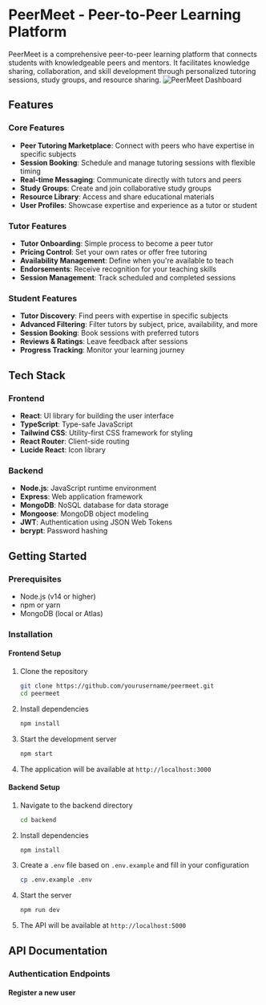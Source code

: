 # PeerMeet - Peer-to-Peer Learning Platform
PeerMeet is a comprehensive peer-to-peer learning platform that connects students with knowledgeable peers and mentors. It facilitates knowledge sharing, collaboration, and skill development through personalized tutoring sessions, study groups, and resource sharing.
![PeerMeet Dashboard](https://images.unsplash.com/photo-1515378791036-0648a3ef77b2?ixlib=rb-1.2.1&auto=format&fit=crop&w=1350&q=80)
## Features
### Core Features
- **Peer Tutoring Marketplace**: Connect with peers who have expertise in specific subjects
- **Session Booking**: Schedule and manage tutoring sessions with flexible timing
- **Real-time Messaging**: Communicate directly with tutors and peers
- **Study Groups**: Create and join collaborative study groups
- **Resource Library**: Access and share educational materials
- **User Profiles**: Showcase expertise and experience as a tutor or student
### Tutor Features
- **Tutor Onboarding**: Simple process to become a peer tutor
- **Pricing Control**: Set your own rates or offer free tutoring
- **Availability Management**: Define when you're available to teach
- **Endorsements**: Receive recognition for your teaching skills
- **Session Management**: Track scheduled and completed sessions
### Student Features
- **Tutor Discovery**: Find peers with expertise in specific subjects
- **Advanced Filtering**: Filter tutors by subject, price, availability, and more
- **Session Booking**: Book sessions with preferred tutors
- **Reviews & Ratings**: Leave feedback after sessions
- **Progress Tracking**: Monitor your learning journey
## Tech Stack
### Frontend
- **React**: UI library for building the user interface
- **TypeScript**: Type-safe JavaScript
- **Tailwind CSS**: Utility-first CSS framework for styling
- **React Router**: Client-side routing
- **Lucide React**: Icon library
### Backend
- **Node.js**: JavaScript runtime environment
- **Express**: Web application framework
- **MongoDB**: NoSQL database for data storage
- **Mongoose**: MongoDB object modeling
- **JWT**: Authentication using JSON Web Tokens
- **bcrypt**: Password hashing
## Getting Started
### Prerequisites
- Node.js (v14 or higher)
- npm or yarn
- MongoDB (local or Atlas)
### Installation
#### Frontend Setup
1. Clone the repository
   ```bash
   git clone https://github.com/yourusername/peermeet.git
   cd peermeet
   ```
2. Install dependencies
   ```bash
   npm install
   ```
3. Start the development server
   ```bash
   npm start
   ```
4. The application will be available at `http://localhost:3000`
#### Backend Setup
1. Navigate to the backend directory
   ```bash
   cd backend
   ```
2. Install dependencies
   ```bash
   npm install
   ```
3. Create a `.env` file based on `.env.example` and fill in your configuration
   ```bash
   cp .env.example .env
   ```
4. Start the server
   ```bash
   npm run dev
   ```
5. The API will be available at `http://localhost:5000`
## API Documentation
### Authentication Endpoints
#### Register a new user